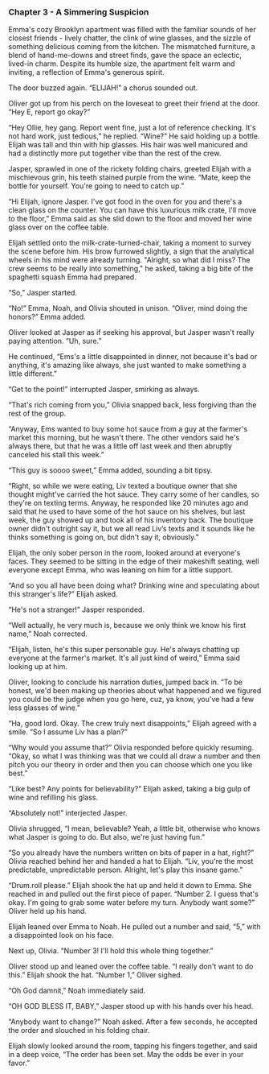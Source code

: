 ### Chapter 3 - A Simmering Suspicion
Emma's cozy Brooklyn apartment was filled with the familiar sounds of her closest friends - lively chatter, the clink of wine glasses, and the sizzle of something delicious coming from the kitchen. The mismatched furniture, a blend of hand-me-downs and street finds, gave the space an eclectic, lived-in charm. Despite its humble size, the apartment felt warm and inviting, a reflection of Emma's generous spirit.

The door buzzed again. “ELIJAH!” a chorus sounded out.

Oliver got up from his perch on the loveseat to greet their friend at the door. “Hey E, report go okay?”

“Hey Ollie, hey gang. Report went fine, just a lot of reference checking. It's not hard work, just tedious,” he replied. “Wine?” He said holding up a bottle. Elijah was tall and thin with hip glasses. His hair was well manicured and had a distinctly more put together vibe than the rest of the crew.

Jasper, sprawled in one of the rickety folding chairs, greeted Elijah with a mischievous grin, his teeth stained purple from the wine. “Mate, keep the bottle for yourself. You're going to need to catch up.”

“Hi Elijah, ignore Jasper. I've got food in the oven for you and there's a clean glass on the counter. You can have this luxurious milk crate, I'll move to the floor,” Emma said as she slid down to the floor and moved her wine glass over on the coffee table.

Elijah settled onto the milk-crate-turned-chair, taking a moment to survey the scene before him. His brow furrowed slightly, a sign that the analytical wheels in his mind were already turning. "Alright, so what did I miss? The crew seems to be really into something," he asked, taking a big bite of the spaghetti squash Emma had prepared.

“So,” Jasper started.

“No!” Emma, Noah, and Olivia shouted in unison. “Oliver, mind doing the honors?” Emma added.

Oliver looked at Jasper as if seeking his approval, but Jasper wasn't really paying attention. “Uh, sure.”

He continued, “Ems's a little disappointed in dinner, not because it's bad or anything, it's amazing like always, she just wanted to make something a little different.”

“Get to the point!” interrupted Jasper, smirking as always.

“That's rich coming from you,” Olivia snapped back, less forgiving than the rest of the group.

“Anyway, Ems wanted to buy some hot sauce from a guy at the farmer's market this morning, but he wasn't there. The other vendors said he's always there, but that he was a little off last week and then abruptly canceled his stall this week.”

“This guy is soooo sweet,” Emma added, sounding a bit tipsy.

“Right, so while we were eating, Liv texted a boutique owner that she thought might've carried the hot sauce. They carry some of her candles, so they're on texting terms. Anyway, he responded like 20 minutes ago and said that he used to have some of the hot sauce on his shelves, but last week, the guy showed up and took all of his inventory back. The boutique owner didn't outright say it, but we all read Liv’s texts and it sounds like he thinks something is going on, but didn't say it, obviously.”

Elijah, the only sober person in the room, looked around at everyone's faces. They seemed to be sitting in the edge of their makeshift seating, well everyone except Emma, who was leaning on him for a little support.

“And so you all have been doing what? Drinking wine and speculating about this stranger's life?” Elijah asked. 

“He's not a stranger!” Jasper responded. 

“Well actually, he very much is, because we only think we know his first name,” Noah corrected. 

“Elijah, listen, he's this super personable guy. He's always chatting up everyone at the farmer's market. It's all just kind of weird,” Emma said looking up at him.

Oliver, looking to conclude his narration duties, jumped back in. “To be honest, we'd been making up theories about what happened and we figured you could be the judge when you go here, cuz, ya know, you've had a few less glasses of wine.”

“Ha, good lord. Okay. The crew truly next disappoints,” Elijah agreed with a smile. “So I assume Liv has a plan?”

“Why would you assume that?” Olivia responded before quickly resuming. “Okay, so what I was thinking was that we could all draw a number and then pitch you our theory in order and then you can choose which one you like best.”

“Like best? Any points for believability?” Elijah asked, taking a big gulp of wine and refilling his glass.

“Absolutely not!” interjected Jasper.

Olivia shrugged, “I mean, believable? Yeah, a little bit, otherwise who knows what Jasper is going to do. But also, we're just having fun.”

“So you already have the numbers written on bits of paper in a hat, right?” Olivia reached behind her and handed a hat to Elijah. “Liv, you're the most predictable, unpredictable person. Alright, let's play this insane game.”

“Drum.roll please.” Elijah shook the hat up and held it down to Emma. She reached in and pulled out the first piece of paper. “Number 2. I guess that's okay. I'm going to grab some water before my turn. Anybody want some?” Oliver held up his hand. 

Elijah leaned over Emma to Noah. He pulled out a number and said, “5,” with a disappointed look on his face.

Next up, Olivia. “Number 3! I'll hold this whole thing together.”

Oliver stood up and leaned over the coffee table. “I really don't want to do this.” Elijah shook the hat. “Number 1,” Oliver sighed.

“Oh God damnit,” Noah immediately said. 

“OH GOD BLESS IT, BABY,” Jasper stood up with his hands over his head. 

“Anybody want to change?” Noah asked. After a few seconds, he accepted the order and slouched in his folding chair. 

Elijah slowly looked around the room, tapping his fingers together, and said in a deep voice, “The order has been set. May the odds be ever in your favor.”
